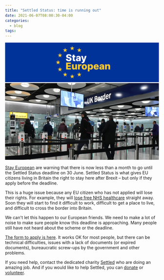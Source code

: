 ```yaml
---
title: "Settled Status: time is running out"
date: 2021-06-07T08:00:30-04:00
categories:
  - blog
tags:
---
```

![Stay European Logo](/assets/images/Stay_European_Logo.png)
![Picture of UK Border Control](/assets/images/Stay_European_Border.jpg)

[Stay European](https://www.stayeuropean.org/) are warning that
there is now less than a month to go until the Settled Status deadline on 30
June. Settled Status is what gives EU citizens living in Britain the right to
stay here after Brexit – but only if they apply before the deadline.

This is a huge issue because any EU citizen who has not applied will lose their
rights. For example, they will [lose free NHS healthcare](https://www.theguardian.com/politics/2021/may/26/eu-citizens-who-miss-settled-status-cut-off-will-immediately-lose-free-uk-healthcare) straight away. Soon they
will start to find it difficult to work, difficult to get a place to live, and
difficult to cross the border into Britain.

We can't let this happen to our European friends. We need to make a lot of noise
to make sure people know this deadline is approaching. Many people still have
not heard about the scheme or the deadline.

[The form to apply is here](https://apply-to-visit-or-stay-in-the-uk.homeoffice.gov.uk/euss). It works OK for most people, but there can be
technical difficulties, issues with a lack of documents (or expired documents),
bureaucratic screw-ups by the government and other problems.

If you need help, contact the dedicated charity [Settled](https://settled.org.uk/en/) who are doing an amazing
job. And if you would like to help Settled, you can [donate](https://settled.org.uk/en/donate/) or [volunteer](https://settled.org.uk/en/volunteer/).

